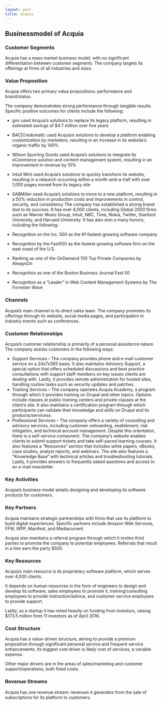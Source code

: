 ```yaml
---
layout: post
title: acquia
---
```


Businessmodel of Acquia
------------------------

### Customer Segments

Acquia has a mass market business model, with no significant differentiation between customer segments. The company targets its offerings at firms of all industries and sizes.

### Value Proposition

Acquia offers two primary value propositions: performance and brand/status.

The company demonstrates strong performance through tangible results. Specific positive outcomes for clients include the following:

 * gov used Acquia’s solutions to replace its legacy platform, resulting in estimated savings of $4.7 million over five years
* BAC|Credomatic used Acquia’s solutions to develop a platform enabling customization by marketers, resulting in an increase in its website’s organic traffic by 140%
* Wilson Sporting Goods used Acquia’s solutions to integrate its eCommerce solution and content management system, resulting in an improvement in revenue by 10%
* Intuit Mint used Acquia’s solutions to quickly transform its website, resulting in a relaunch occurring within a month-and-a-half with over 1,000 pages moved from its legacy site
* SABMiller used Acquia’s solutions to move to a new platform, resulting in a 50% reduction in production costs and improvements in control, security, and consistency
 The company has established a strong brand due to its success. It has over 4,000 clients, including Global 2000 firms such as Warner Music Group, Intuit, NBC, Time, Nokia, Twitter, Stanford University, and Harvard University. It has also won a many honors, including the following:

 * Recognition on the Inc. 500 as the #1 fastest-growing software company
* Recognition by the Fast500 as the fastest-growing software firm on the east coast of the U.S.
* Ranking as one of the OnDemand 100 Top Private Companies by AlwaysOn
* Recognition as one of the Boston Business Journal Fast 50
* Recognition as a “Leader” in Web Content Management Systems by The Forrester Wave
 ### Channels

Acquia’s main channel is its direct sales team. The company promotes its offerings through its website, social media pages, and participation in industry events such as conferences.

### Customer Relationships

Acquia’s customer relationship is primarily of a personal assistance nature. The company assists customers in the following ways:

 * Support Services – The company provides phone and e-mail customer service on a 24x7x365 basis. It also maintains Advisory Support, a special option that offers scheduled discussions and best practice consultations with support staff members on key issues clients are dealing with. Lastly, it provides remote administration for hosted sites, handling routine tasks such as security updates and patches.
* Training Services – The company operates Acquia Academy, a program through which it provides training on Drupal and other topics. Options include classes at public training centers and private classes at the client’s site. It also maintains a certification program through which participants can validate their knowledge and skills on Drupal and its products/servicess.
* Professional Services – The company offers a variety of consulting and advisory services, including customer onboarding, enablement, risk mitigation, and technical account management.
 Despite this orientation, there is a self-service component. The company’s website enables clients to submit support tickets and take self-paced learning courses. It also features a “Resources“ section that includes white papers, eBooks, case studies, analyst reports, and webinars. The site also features a “Knowledge Base“ with technical articles and troubleshooting tutorials. Lastly, it provides answers to frequently asked questions and access to an e-mail newsletter.

### Key Activities

Acquia’s business model entails designing and developing its software products for customers.

### Key Partners

Acquia maintains strategic partnerships with firms that use its platform to build digital experiences. Specific partners include Amazon Web Services, FFW, WPP, Manifest, and Mediacurrent.

Acquia also maintains a referral program through which it invites third parties to promote the company to potential employees. Referrals that result in a hire earn the party $500.

### Key Resources

Acquia’s main resource is its proprietary software platform, which serves over 4,000 clients.

It depends on human resources in the form of engineers to design and develop its software, sales employees to promote it, training/consulting employees to provide instruction/advice, and customer service employees to provide support.

Lastly, as a startup it has relied heavily on funding from investors, raising $173.5 million from 11 investors as of April 2016.

### Cost Structure

Acquia has a value-driven structure, aiming to provide a premium proposition through significant personal service and frequent service enhancements. Its biggest cost driver is likely cost of services, a variable expense.

Other major drivers are in the areas of sales/marketing and customer support/operations, both fixed costs.

### Revenue Streams

Acquia has one revenue stream: revenues it generates from the sale of subscriptions for its platform to customers.
